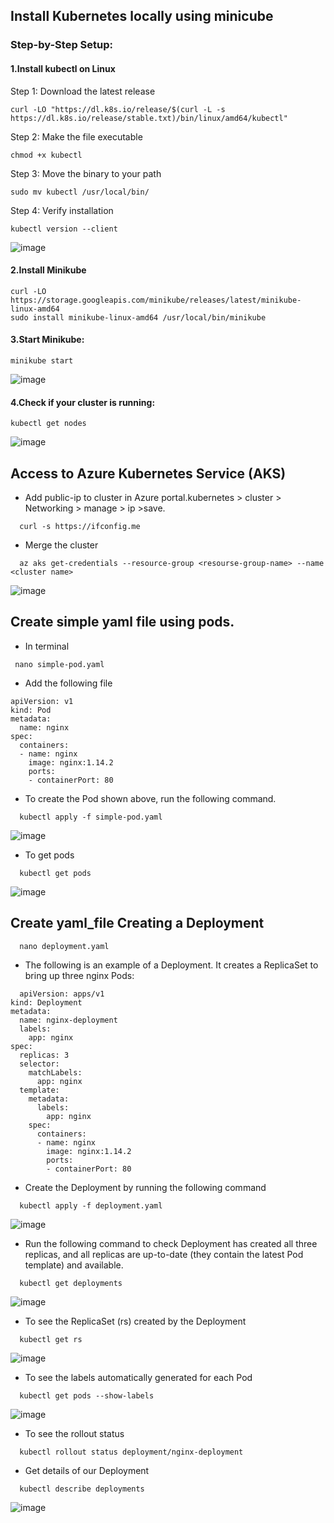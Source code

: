 ## Install Kubernetes locally using minicube

### Step-by-Step Setup:

#### 1.Install kubectl on Linux

Step 1: Download the latest release
```
curl -LO "https://dl.k8s.io/release/$(curl -L -s https://dl.k8s.io/release/stable.txt)/bin/linux/amd64/kubectl"
```
Step 2: Make the file executable
```
chmod +x kubectl
```
Step 3: Move the binary to your path
```
sudo mv kubectl /usr/local/bin/
```
Step 4: Verify installation
```
kubectl version --client
```
![image](https://github.com/user-attachments/assets/4f88d611-910d-4ff9-b16d-1eb4a2ca44f8)

#### 2.Install Minikube

```
curl -LO https://storage.googleapis.com/minikube/releases/latest/minikube-linux-amd64
sudo install minikube-linux-amd64 /usr/local/bin/minikube
```
#### 3.Start Minikube:
```
minikube start
```
![image](https://github.com/user-attachments/assets/76452a7f-ac63-43b6-a775-58313695d42a)

#### 4.Check if your cluster is running:
```
kubectl get nodes
```
![image](https://github.com/user-attachments/assets/62e39ead-a394-4a88-aa0d-2d233f774b56)


##  Access to Azure Kubernetes Service (AKS)

- Add public-ip to cluster in Azure portal.kubernetes  > cluster > Networking > manage > ip >save.

```
  curl -s https://ifconfig.me
```
- Merge the cluster
```
  az aks get-credentials --resource-group <resourse-group-name> --name <cluster name>
```
![image](https://github.com/user-attachments/assets/6e785671-ad74-4c30-8f95-fe43240ce8c7)

## Create simple yaml file using pods.

- In terminal
  
```
 nano simple-pod.yaml
```
- Add the following file
  
```
apiVersion: v1
kind: Pod
metadata:
  name: nginx
spec:
  containers:
  - name: nginx
    image: nginx:1.14.2
    ports:
    - containerPort: 80
```
- To create the Pod shown above, run the following command.
  
```
  kubectl apply -f simple-pod.yaml 
```

  ![image](https://github.com/user-attachments/assets/a5a7aa18-cc7a-4f9c-8ca1-5b86dff242b1)
- To get pods
```
  kubectl get pods
```
  
  ![image](https://github.com/user-attachments/assets/07318a56-dda8-409c-8a77-ef51d06c25a9)

## Create yaml_file Creating a Deployment

```
  nano deployment.yaml
```
- The following is an example of a Deployment. It creates a ReplicaSet to bring up three nginx Pods:

```
  apiVersion: apps/v1
kind: Deployment
metadata:
  name: nginx-deployment
  labels:
    app: nginx
spec:
  replicas: 3
  selector:
    matchLabels:
      app: nginx
  template:
    metadata:
      labels:
        app: nginx
    spec:
      containers:
      - name: nginx
        image: nginx:1.14.2
        ports:
        - containerPort: 80
```
- Create the Deployment by running the following command
```
  kubectl apply -f deployment.yaml
```
  ![image](https://github.com/user-attachments/assets/61ff3185-6f1d-4b3a-b2a7-a3e022dd1195)

- Run the following command to check Deployment has created all three replicas, and all replicas are up-to-date (they contain the latest Pod template) and available.
```
  kubectl get deployments
```
  ![image](https://github.com/user-attachments/assets/96c8ba9c-2a94-4e14-a607-af034923a864)

- To see the ReplicaSet (rs) created by the Deployment
```
  kubectl get rs
```
  ![image](https://github.com/user-attachments/assets/dda317df-5d93-429d-830e-38d9224f3bc2)

- To see the labels automatically generated for each Pod
```
  kubectl get pods --show-labels
```
  ![image](https://github.com/user-attachments/assets/79327ab2-9235-4de3-8a27-8c07e53e2700)

- To see the rollout status
```
  kubectl rollout status deployment/nginx-deployment
```
- Get details of our Deployment
```
  kubectl describe deployments
```
  ![image](https://github.com/user-attachments/assets/c7aeb0b8-4de4-4d8e-b4f0-4b1bfc0a2e5d)



